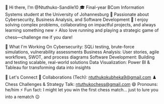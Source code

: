 👋 Hi there, I’m @Ntuthuko-Sandile10
🎓 Final-year BCom Information Systems student at the University of Johannesburg
🔐 Passionate about Cybersecurity, Business Analysis, and Software Development
🧠 I enjoy solving complex problems, collaborating on impactful projects, and always learning something new
⚡ Also love running and playing a strategic game of chess—challenge me if you dare!

🚀 What I'm Working On
Cybersecurity: SQLi testing, brute-force simulations, vulnerability assessments
Business Analysis: User stories, agile workflows, SWOT, and process diagrams
Software Development: Building and testing scalable, real-world solutions
Data Visualization: Power BI & Tableau for transforming data into insights

 🤝 Let's Connect
💼 Collaborations (Tech): ntuthukokubheka9@gmail.com
♟️ Chess Challenges & Strategy Talk: ntuthukochess@gmail.com
😄 Pronouns: he/him
⚡ Fun fact: I might let you win the first chess match... just to lure you into a rematch 😉
